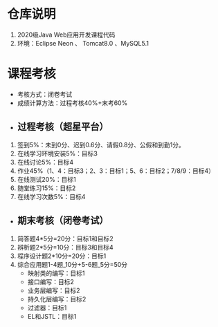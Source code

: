 # 仓库说明
1. 2020级Java Web应用开发课程代码
2. 环境：Eclipse Neon 、 Tomcat8.0 、MySQL5.1
# 课程考核
-   考核方式：闭卷考试
-   成绩计算方法：过程考核40%+末考60%
-   ## 过程考核（超星平台）   
1.  签到5%：未到0分、迟到0.6分、请假0.8分、公假和到勤1分。
2.  在线学习环境安装5%：目标3
3.  在线讨论5%：目标4
4.  作业45%（1、4：目标3；2、3：目标1；5、6：目标2；7/8/9：目标4）
5.  在线测试20%：目标1
6.  随堂练习15%：目标2
7.  在线学习次数5%：目标4
-   ## 期末考核（闭卷考试）  
1.  简答题4*5分=20分：目标1和目标2    
2.  辨析题2*5分=10分：目标3和目标4    
3.  程序设计题2*10分=20分：目标1    
4.  综合应用题1-4题_10分+5-6题_5分=50分    
    -   映射类的编写：目标1
    -   接口编写：目标2
    -   业务层编写：目标2
    -   持久化层编写：目标2
    -   过滤器：目标1
    -   EL和JSTL：目标1
